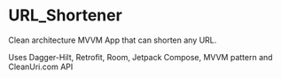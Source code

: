 # URL_Shortener
Clean architecture MVVM App that can shorten any URL.

Uses Dagger-Hilt, Retrofit, Room, Jetpack Compose, MVVM pattern and CleanUri.com API

